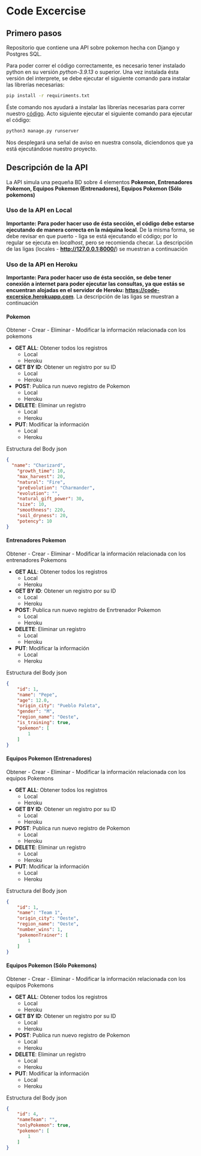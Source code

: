 # Code Excercise

## Primero pasos

Repositorio que contiene una API sobre pokemon hecha con Django y Postgres SQL.

Para poder correr el código correctamente, es necesario tener instalado python en su versión *python-3.9.13* o superior. Una vez instalada ésta versión del interprete, se debe ejecutar el siguiente comando para instalar las librerías necesarias:

```bash
pip install -r requiriments.txt
```

Éste comando nos ayudará a instalar las librerías necesarias para correr nuestro [código](https://github.com/galigaribaldi/CodeExercise/blob/main/requirements.txt). Acto siguiente ejecutar el siguiente comando para ejecutar el código:

```bash
python3 manage.py runserver
```

Nos desplegará una señal de aviso en nuestra consola, diciendonos que ya está ejecutándose nuestro proyecto.

## Descripción de la API

La API simula una pequeña BD sobre 4 elementos **Pokemon, Entrenadores Pokemon, Equipos Pokemon (Entrenadores), Equipos Pokemon (Sólo pokemons)**

### Uso de la API en Local

**Importante: Para poder hacer uso de ésta sección, el código debe estarse ejecutando de manera correcta en la máquina local**. De la misma forma, se debe revisar en que puerto - liga se está ejecutando el código; por lo regular se ejecuta en *localhost*, pero se recomienda checar. La descripción de las ligas (locales - **http://127.0.0.1:8000/**) se muestran a continuación



### Uso de la API en Heroku

**Importante: Para poder hacer uso de ésta sección, se debe tener conexión a internet para poder ejecutar las consultas, ya que estás se encuentran alojadas en el servidor de Heroku: https://code-excersice.herokuapp.com**. La descripción de las ligas se muestran a continuación



#### Pokemon

Obtener - Crear - Eliminar - Modificar la información relacionada con los pokemons

- **GET ALL**: Obtener todos los registros
  - Local
  - Heroku
- **GET BY ID**: Obtener un registro por su ID
  - Local
  - Heroku
- **POST**: Publica run nuevo registro de Pokemon
  - Local
  - Heroku
- **DELETE**: Eliminar un registro
  - Local
  - Heroku
- **PUT**: Modificar la información
  - Local
  - Heroku

Estructura del Body json

```json
{
  "name": "Charizard",
	"growth_time": 10,
	"max_harvest": 20,
	"natural": "Fire",
	"preEvolution": "Charmander",
	"evolution": "",
	"natural_gift_power": 30,
	"size": 10,
	"smoothness": 220,
	"soil_dryness": 20,
	"potency": 10
}
```



#### Entrenadores Pokemon

Obtener - Crear - Eliminar - Modificar la información relacionada con los entrenadores Pokemons

- **GET ALL**: Obtener todos los registros
  - Local
  - Heroku
- **GET BY ID**: Obtener un registro por su ID
  - Local
  - Heroku
- **POST**: Publica run nuevo registro de Enrtrenador Pokemon
  - Local
  - Heroku
- **DELETE**: Eliminar un registro
  - Local
  - Heroku
- **PUT**: Modificar la información
  - Local
  - Heroku

Estructura del Body json

```json
{
	"id": 1,
	"name": "Pepe",
	"age": 12.0,
	"origin_city": "Pueblo Paleta",
	"gender": "M",
	"region_name": "Oeste",
	"is_training": true,
	"pokemon": [
		1
	]
}
```



#### Equipos Pokemon (Entrenadores)

Obtener - Crear - Eliminar - Modificar la información relacionada con los equipos Pokemons

- **GET ALL**: Obtener todos los registros
  - Local
  - Heroku
- **GET BY ID**: Obtener un registro por su ID
  - Local
  - Heroku
- **POST**: Publica run nuevo registro de Pokemon
  - Local
  - Heroku
- **DELETE**: Eliminar un registro
  - Local
  - Heroku
- **PUT**: Modificar la información
  - Local
  - Heroku

Estructura del Body json

```json
{
	"id": 1,
	"name": "Team 1",
	"origin_city": "Oeste",
	"region_name": "Oeste",
	"number_wins": 1,
	"pokemonTrainer": [
		1
	]
}
```



#### Equipos Pokemon (Sólo Pokemons)

Obtener - Crear - Eliminar - Modificar la información relacionada con los equipos Pokemons

- **GET ALL**: Obtener todos los registros
  - Local
  - Heroku
- **GET BY ID**: Obtener un registro por su ID
  - Local
  - Heroku
- **POST**: Publica run nuevo registro de Pokemon
  - Local
  - Heroku
- **DELETE**: Eliminar un registro
  - Local
  - Heroku
- **PUT**: Modificar la información
  - Local
  - Heroku

Estructura del Body json

```json
{
	"id": 4,
	"nameTeam": "",
	"onlyPokemon": true,
	"pokemon": [
		1
	]
}
```

